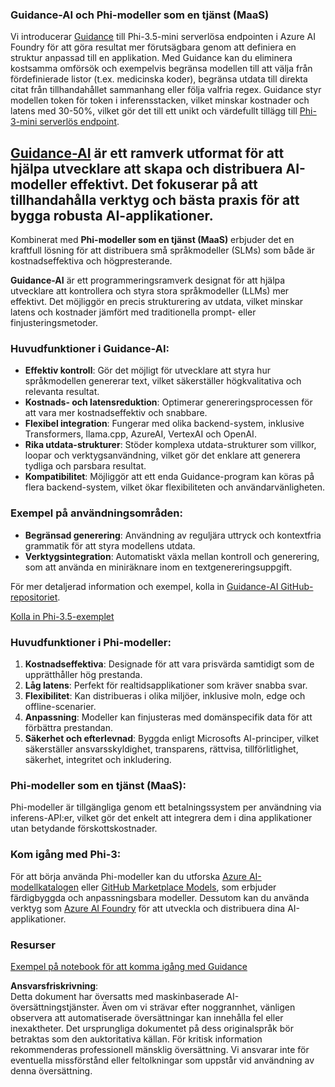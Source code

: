 ### Guidance-AI och Phi-modeller som en tjänst (MaaS)
Vi introducerar [Guidance](https://github.com/guidance-ai/guidance) till Phi-3.5-mini serverlösa endpointen i Azure AI Foundry för att göra resultat mer förutsägbara genom att definiera en struktur anpassad till en applikation. Med Guidance kan du eliminera kostsamma omförsök och exempelvis begränsa modellen till att välja från fördefinierade listor (t.ex. medicinska koder), begränsa utdata till direkta citat från tillhandahållet sammanhang eller följa valfria regex. Guidance styr modellen token för token i inferensstacken, vilket minskar kostnader och latens med 30-50%, vilket gör det till ett unikt och värdefullt tillägg till [Phi-3-mini serverlös endpoint](https://aka.ms/try-phi3.5mini).

## [**Guidance-AI**](https://github.com/guidance-ai/guidance) är ett ramverk utformat för att hjälpa utvecklare att skapa och distribuera AI-modeller effektivt. Det fokuserar på att tillhandahålla verktyg och bästa praxis för att bygga robusta AI-applikationer.

Kombinerat med **Phi-modeller som en tjänst (MaaS)** erbjuder det en kraftfull lösning för att distribuera små språkmodeller (SLMs) som både är kostnadseffektiva och högpresterande.

**Guidance-AI** är ett programmeringsramverk designat för att hjälpa utvecklare att kontrollera och styra stora språkmodeller (LLMs) mer effektivt. Det möjliggör en precis strukturering av utdata, vilket minskar latens och kostnader jämfört med traditionella prompt- eller finjusteringsmetoder.

### Huvudfunktioner i Guidance-AI:
- **Effektiv kontroll**: Gör det möjligt för utvecklare att styra hur språkmodellen genererar text, vilket säkerställer högkvalitativa och relevanta resultat.
- **Kostnads- och latensreduktion**: Optimerar genereringsprocessen för att vara mer kostnadseffektiv och snabbare.
- **Flexibel integration**: Fungerar med olika backend-system, inklusive Transformers, llama.cpp, AzureAI, VertexAI och OpenAI.
- **Rika utdata-strukturer**: Stöder komplexa utdata-strukturer som villkor, loopar och verktygsanvändning, vilket gör det enklare att generera tydliga och parsbara resultat.
- **Kompatibilitet**: Möjliggör att ett enda Guidance-program kan köras på flera backend-system, vilket ökar flexibiliteten och användarvänligheten.

### Exempel på användningsområden:
- **Begränsad generering**: Användning av reguljära uttryck och kontextfria grammatik för att styra modellens utdata.
- **Verktygsintegration**: Automatiskt växla mellan kontroll och generering, som att använda en miniräknare inom en textgenereringsuppgift.

För mer detaljerad information och exempel, kolla in [Guidance-AI GitHub-repositoriet](https://github.com/guidance-ai/guidance).

[Kolla in Phi-3.5-exemplet](../../../../../code/01.Introduce/guidance.ipynb)

### Huvudfunktioner i Phi-modeller:
1. **Kostnadseffektiva**: Designade för att vara prisvärda samtidigt som de upprätthåller hög prestanda.
2. **Låg latens**: Perfekt för realtidsapplikationer som kräver snabba svar.
3. **Flexibilitet**: Kan distribueras i olika miljöer, inklusive moln, edge och offline-scenarier.
4. **Anpassning**: Modeller kan finjusteras med domänspecifik data för att förbättra prestandan.
5. **Säkerhet och efterlevnad**: Byggda enligt Microsofts AI-principer, vilket säkerställer ansvarsskyldighet, transparens, rättvisa, tillförlitlighet, säkerhet, integritet och inkludering.

### Phi-modeller som en tjänst (MaaS):
Phi-modeller är tillgängliga genom ett betalningssystem per användning via inferens-API:er, vilket gör det enkelt att integrera dem i dina applikationer utan betydande förskottskostnader.

### Kom igång med Phi-3:
För att börja använda Phi-modeller kan du utforska [Azure AI-modellkatalogen](https://ai.azure.com/explore/models) eller [GitHub Marketplace Models](https://github.com/marketplace/models), som erbjuder färdigbyggda och anpassningsbara modeller. Dessutom kan du använda verktyg som [Azure AI Foundry](https://ai.azure.com) för att utveckla och distribuera dina AI-applikationer.

### Resurser
[Exempel på notebook för att komma igång med Guidance](../../../../../code/01.Introduce/guidance.ipynb)

**Ansvarsfriskrivning**:  
Detta dokument har översatts med maskinbaserade AI-översättningstjänster. Även om vi strävar efter noggrannhet, vänligen observera att automatiserade översättningar kan innehålla fel eller inexaktheter. Det ursprungliga dokumentet på dess originalspråk bör betraktas som den auktoritativa källan. För kritisk information rekommenderas professionell mänsklig översättning. Vi ansvarar inte för eventuella missförstånd eller feltolkningar som uppstår vid användning av denna översättning.